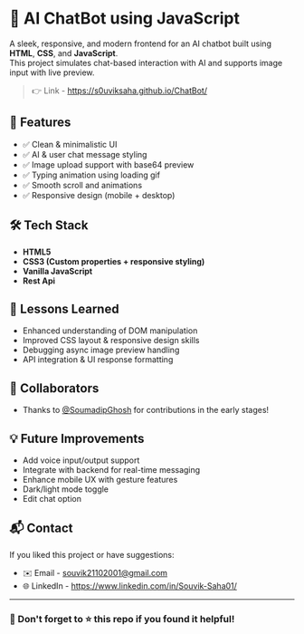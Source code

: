 # 💬 AI ChatBot using JavaScript

A sleek, responsive, and modern frontend for an AI chatbot built using **HTML**, **CSS**, and **JavaScript**.  
This project simulates chat-based interaction with AI and supports image input with live preview.

> 👉 Link - https://s0uviksaha.github.io/ChatBot/

## 🚀 Features

- ✅ Clean & minimalistic UI
- ✅ AI & user chat message styling
- ✅ Image upload support with base64 preview
- ✅ Typing animation using loading gif
- ✅ Smooth scroll and animations
- ✅ Responsive design (mobile + desktop)

## 🛠️ Tech Stack

- **HTML5**
- **CSS3 (Custom properties + responsive styling)**
- **Vanilla JavaScript**
- **Rest Api**


## 🧠 Lessons Learned

- Enhanced understanding of DOM manipulation
- Improved CSS layout & responsive design skills
- Debugging async image preview handling
- API integration & UI response formatting

## 🤝 Collaborators

- Thanks to [@SoumadipGhosh](https://github.com/SoumadipGhosh) for contributions in the early stages!

## 💡 Future Improvements

- Add voice input/output support
- Integrate with backend for real-time messaging
- Enhance mobile UX with gesture features
- Dark/light mode toggle
- Edit chat option

## 📬 Contact

If you liked this project or have suggestions:

- ✉️ Email - souvik21102001@gmail.com
- 🌐 LinkedIn - https://www.linkedin.com/in/Souvik-Saha01/

---

### 📌 Don't forget to ⭐ this repo if you found it helpful!
